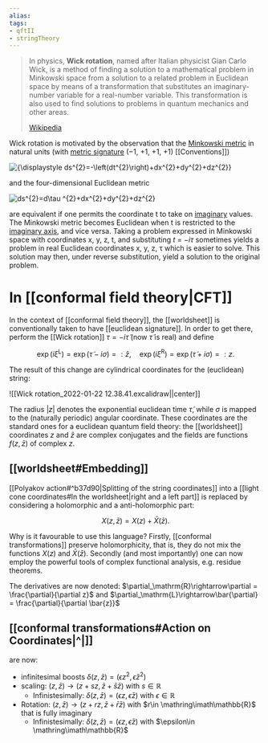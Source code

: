 ```yaml
---
alias:
tags:
- qftII
- stringTheory
---
```

> In physics, **Wick rotation**, named after Italian physicist Gian Carlo Wick, is a method of finding a solution to a mathematical problem in Minkowski space from a solution to a related problem in Euclidean space by means of a transformation that substitutes an imaginary-number variable for a real-number variable. This transformation is also used to find solutions to problems in quantum mechanics and other areas.
>
> [Wikipedia](https://en.wikipedia.org/wiki/Wick%20rotation)

Wick rotation is motivated by the observation that the [Minkowski metric](https://en.wikipedia.org/wiki/Minkowski_metric "Minkowski metric") in natural units (with [metric signature](https://en.wikipedia.org/wiki/Metric_signature "Metric signature") (−1, +1, +1, +1) [[Conventions]])

![{\displaystyle ds^{2}=-\left(dt^{2}\right)+dx^{2}+dy^{2}+dz^{2}}](https://wikimedia.org/api/rest_v1/media/math/render/svg/04dc2ca3d71d46992aa7d4e07865f5fd47a22fc5)

and the four-dimensional Euclidean metric

![ds^{2}=d\tau ^{2}+dx^{2}+dy^{2}+dz^{2}](https://wikimedia.org/api/rest_v1/media/math/render/svg/3822141f73cf2a944b7fe8d26fb72590832db8a2)

are equivalent if one permits the coordinate t to take on [imaginary](https://en.wikipedia.org/wiki/Imaginary_number "Imaginary number") values. The Minkowski metric becomes Euclidean when t is restricted to the [imaginary axis](https://en.wikipedia.org/wiki/Imaginary_number "Imaginary number"), and vice versa. Taking a problem expressed in Minkowski space with coordinates x, y, z, t, and substituting _t_ = −_iτ_ sometimes yields a problem in real Euclidean coordinates x, y, z, τ which is easier to solve. This solution may then, under reverse substitution, yield a solution to the original problem.

# In [[conformal field theory|CFT]]
In the context of [[conformal field theory]], the [[worldsheet]] is conventionally taken to have [[euclidean signature]]. In order to get there, perform the [[Wick rotation]] $\tau=-i \tilde{\tau}$ (now $\tilde{\tau}$ is real) and define

$$
\exp \left(i \xi^{\mathrm{L}}\right)=\exp (\tilde{\tau}-i \sigma)=: \bar{z}, \quad \exp \left(i \xi^{\mathrm{R}}\right)=\exp (\tilde{\tau}+i \sigma)=: z .
$$

The result of this change are cylindrical coordinates for the (euclidean) string:

![[Wick rotation_2022-01-22 12.38.41.excalidraw||center]]

The radius $|z|$ denotes the exponential euclidean time $\tilde{\tau}$, while $\sigma$ is mapped to the (naturally periodic) angular coordinate. These coordinates are the standard ones for a euclidean quantum field theory: the [[worldsheet]] coordinates $z$ and $\bar{z}$ are complex conjugates and the fields are functions $f(z, \bar{z})$ of complex $z$. 
## [[worldsheet#Embedding]]


[[Polyakov action#^b37d90|Splitting of the string coordinates]] into a [[light cone coordinates#In the worldsheet|right and a left part]] is replaced by considering a holomorphic and a anti-holomorphic part:

$$
X(z, \bar{z})=X(z)+\bar{X}(\bar{z}) \text {. }
$$

Why is it favourable to use this language? Firstly, [[conformal transformations]] preserve holomorphicity, that is, they do not mix the functions $X(z)$ and $\bar{X}(\bar{z})$. Secondly (and most importantly) one can now employ the powerful tools of complex functional analysis, e.g. residue theorems.

The derivatives are now denoted: $\partial_\mathrm{R}\rightarrow\partial = \frac{\partial}{\partial z}$ and $\partial_\mathrm{L}\rightarrow\bar{\partial} = \frac{\partial}{\partial \bar{z}}$ 

## [[conformal transformations#Action on Coordinates|^|]] 
are now: 
+ infinitesimal boosts $\delta(z, \bar{z})=\left(\epsilon z^{2}, \bar{\epsilon} \bar{z}^{2}\right)$
+ scaling: $(z, \bar{z}) \rightarrow(z +s z, \bar{z}+\bar{s} \bar{z})$ with $s\in \mathbb{R}$
    + Infinistesimally: $\delta(z, \bar{z})=(\epsilon z, \bar{\epsilon} z)$ with $\epsilon\in \mathbb{R}$
+ Rotation: $(z, \bar{z}) \rightarrow(z +r z, \bar{z}+\bar{r} \bar{z})$ with $r\in \mathring\imath\mathbb{R}$ that is fully imaginary
    + Infinistesimally: $\delta(z, \bar{z})=(\epsilon z, \bar{\epsilon} z)$ with $\epsilon\in \mathring\imath\mathbb{R}$
